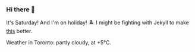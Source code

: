 ### Hi there :wave:

It's Saturday! And I'm on holiday! :desert_island: I might be fighting with Jekyll to make [this](https://swissclubtoronto.ca) better.

Weather in Toronto: partly cloudy, at +5°C.
